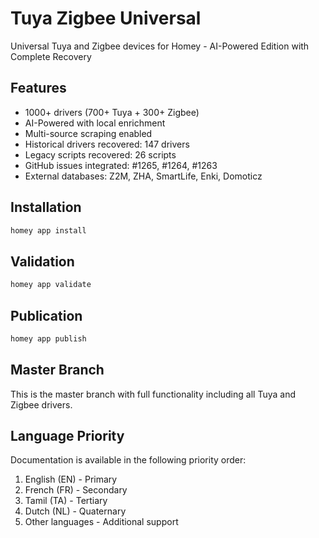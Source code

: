 # Tuya Zigbee Universal

Universal Tuya and Zigbee devices for Homey - AI-Powered Edition with Complete Recovery

## Features

- 1000+ drivers (700+ Tuya + 300+ Zigbee)
- AI-Powered with local enrichment
- Multi-source scraping enabled
- Historical drivers recovered: 147 drivers
- Legacy scripts recovered: 26 scripts
- GitHub issues integrated: #1265, #1264, #1263
- External databases: Z2M, ZHA, SmartLife, Enki, Domoticz

## Installation

```bash
homey app install
```

## Validation

```bash
homey app validate
```

## Publication

```bash
homey app publish
```

## Master Branch

This is the master branch with full functionality including all Tuya and Zigbee drivers.

## Language Priority

Documentation is available in the following priority order:
1. English (EN) - Primary
2. French (FR) - Secondary
3. Tamil (TA) - Tertiary
4. Dutch (NL) - Quaternary
5. Other languages - Additional support